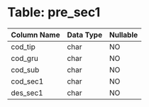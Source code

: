 # Table: pre_sec1

| Column Name | Data Type | Nullable |
|-------------|-----------|----------|
| cod_tip | char | NO |
| cod_gru | char | NO |
| cod_sub | char | NO |
| cod_sec1 | char | NO |
| des_sec1 | char | NO |
